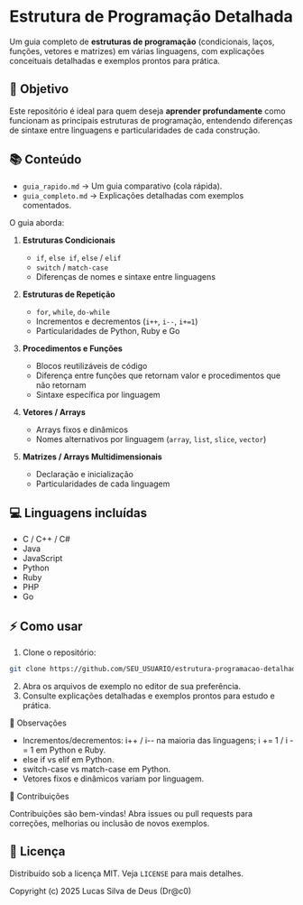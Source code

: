 # Estrutura de Programação Detalhada

Um guia completo de **estruturas de programação** (condicionais, laços, funções, vetores e matrizes) em várias linguagens, com explicações conceituais detalhadas e exemplos prontos para prática.

## 🚀 Objetivo
Este repositório é ideal para quem deseja **aprender profundamente** como funcionam as principais estruturas de programação, entendendo diferenças de sintaxe entre linguagens e particularidades de cada construção.

## 📚 Conteúdo

- `guia_rapido.md` → Um guia comparativo (cola rápida).  
- `guia_completo.md` → Explicações detalhadas com exemplos comentados.  

O guia aborda:

1. **Estruturas Condicionais**
   - `if`, `else if`, `else` / `elif`
   - `switch` / `match-case`
   - Diferenças de nomes e sintaxe entre linguagens

2. **Estruturas de Repetição**
   - `for`, `while`, `do-while`
   - Incrementos e decrementos (`i++`, `i--`, `i+=1`)
   - Particularidades de Python, Ruby e Go

3. **Procedimentos e Funções**
   - Blocos reutilizáveis de código
   - Diferença entre funções que retornam valor e procedimentos que não retornam
   - Sintaxe específica por linguagem

4. **Vetores / Arrays**
   - Arrays fixos e dinâmicos
   - Nomes alternativos por linguagem (`array`, `list`, `slice`, `vector`)

5. **Matrizes / Arrays Multidimensionais**
   - Declaração e inicialização
   - Particularidades de cada linguagem

## 💻 Linguagens incluídas
- C / C++ / C#
- Java
- JavaScript
- Python
- Ruby
- PHP
- Go

## ⚡ Como usar
1. Clone o repositório:
```bash
git clone https://github.com/SEU_USUARIO/estrutura-programacao-detalhada.git
```
2. Abra os arquivos de exemplo no editor de sua preferência.
3. Consulte explicações detalhadas e exemplos prontos para estudo e prática.

🔖 Observações

- Incrementos/decrementos: i++ / i-- na maioria das linguagens; i += 1 / i -= 1 em Python e Ruby.
- else if vs elif em Python.
- switch-case vs match-case em Python.
- Vetores fixos e dinâmicos variam por linguagem.

📌 Contribuições

Contribuições são bem-vindas! Abra issues ou pull requests para correções, melhorias ou inclusão de novos exemplos.

## 📜 Licença
Distribuído sob a licença MIT. Veja `LICENSE` para mais detalhes.

Copyright (c) 2025 Lucas Silva de Deus (Dr@c0)
